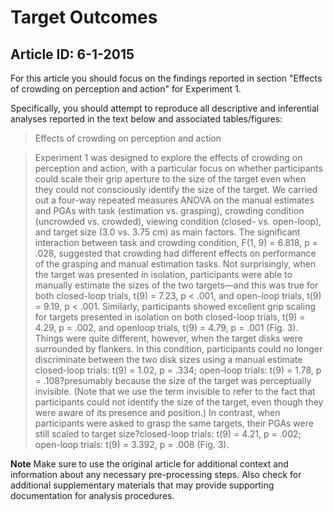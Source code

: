 # Target Outcomes
## Article ID: 6-1-2015

For this article you should focus on the findings reported in section "Effects of crowding on perception and action" for Experiment 1.

Specifically, you should attempt to reproduce all descriptive and inferential analyses reported in the text below and associated tables/figures:

> Effects of crowding on perception and action

> Experiment 1 was designed to explore the effects of crowding on perception and action, with a particular focus on whether participants could scale their grip aperture to the size of the target even when they could not consciously identify the size of the target. We carried out a four-way repeated measures ANOVA on the manual estimates and PGAs with task (estimation vs. grasping), crowding condition (uncrowded vs. crowded), viewing condition (closed- vs. open-loop), and target size (3.0 vs. 3.75 cm) as main factors. The significant interaction between task and crowding condition, F(1, 9) = 6.818, p = .028, suggested that crowding had different effects on performance of the grasping and manual estimation tasks. Not surprisingly, when the target was presented in isolation, participants were able to manually estimate the sizes of the two targets—and this was true for both closed-loop trials, t(9) = 7.23, p < .001, and open-loop trials, t(9) = 9.19, p < .001. Similarly, participants showed excellent grip scaling for targets presented in isolation on both closed-loop trials, t(9) = 4.29, p = .002, and openloop trials, t(9) = 4.79, p = .001 (Fig. 3). Things were quite different, however, when the target disks were surrounded by flankers. In this condition, participants could no longer discriminate between the two disk sizes using a manual estimate closed-loop trials: t(9) = 1.02, p = .334; open-loop trials: t(9) = 1.78, p = .108?presumably because the size of the target was perceptually invisible. (Note that we use the term invisible to refer to the fact that participants could not identify the size of the target, even though they were aware of its presence and position.) In contrast, when participants were asked to grasp the same targets, their PGAs were still scaled to target size?closed-loop trials: t(9) = 4.21, p = .002; open-loop trials: t(9) = 3.392, p = .008 (Fig. 3).

**Note**
Make sure to use the original article for additional context and information about any necessary pre-processing steps. Also check for additional supplementary materials that may provide supporting documentation for analysis procedures.

